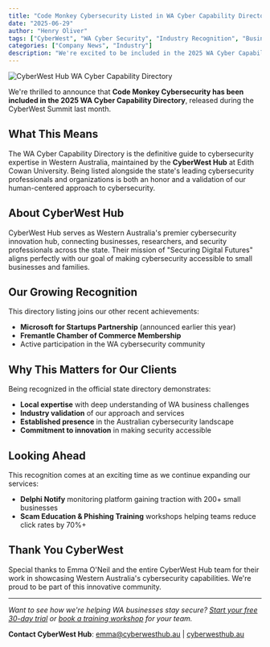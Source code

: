 ```yaml
---
title: "Code Monkey Cybersecurity Listed in WA Cyber Capability Directory"
date: "2025-06-29"
author: "Henry Oliver"
tags: ["CyberWest", "WA Cyber Security", "Industry Recognition", "Business News"]
categories: ["Company News", "Industry"]
description: "We're excited to be included in the 2025 WA Cyber Capability Directory, showcasing Western Australia's cybersecurity expertise and innovation."
---
```


![CyberWest Hub WA Cyber Capability Directory](/images/cyberwest-directory-feature.jpg)

We're thrilled to announce that **Code Monkey Cybersecurity has been included in the 2025 WA Cyber Capability Directory**, released during the CyberWest Summit last month.

## What This Means

The WA Cyber Capability Directory is the definitive guide to cybersecurity expertise in Western Australia, maintained by the **CyberWest Hub** at Edith Cowan University. Being listed alongside the state's leading cybersecurity professionals and organizations is both an honor and a validation of our human-centered approach to cybersecurity.

## About CyberWest Hub

CyberWest Hub serves as Western Australia's premier cybersecurity innovation hub, connecting businesses, researchers, and security professionals across the state. Their mission of "Securing Digital Futures" aligns perfectly with our goal of making  cybersecurity accessible to small businesses and families.

## Our Growing Recognition

This directory listing joins our other recent achievements:
- **Microsoft for Startups Partnership** (announced earlier this year)
- **Fremantle Chamber of Commerce Membership**
- Active participation in the WA cybersecurity community

## Why This Matters for Our Clients

Being recognized in the official state directory demonstrates:
- **Local expertise** with deep understanding of WA business challenges
- **Industry validation** of our approach and services
- **Established presence** in the Australian cybersecurity landscape
- **Commitment to innovation** in making security accessible

## Looking Ahead

This recognition comes at an exciting time as we continue expanding our services:
- **Delphi Notify** monitoring platform gaining traction with 200+ small businesses
- **Scam Education & Phishing Training** workshops helping teams reduce click rates by 70%+

## Thank You CyberWest

Special thanks to Emma O'Neil and the entire CyberWest Hub team for their work in showcasing Western Australia's cybersecurity capabilities. We're proud to be part of this innovative community.

---

*Want to see how we're helping WA businesses stay secure? [Start your free 30-day trial](/docs/delphi/sign-up/) or [book a training workshop](/docs/training/) for your team.*

**Contact CyberWest Hub**: emma@cyberwesthub.au | [cyberwesthub.au](https://cyberwesthub.au)